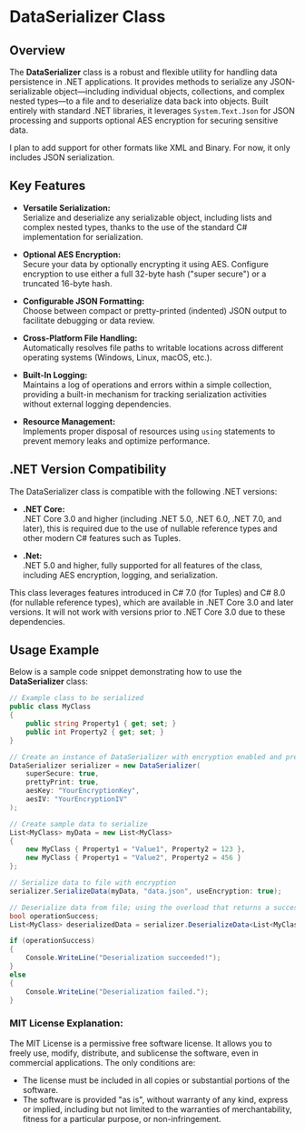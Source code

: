 # DataSerializer Class

## Overview

The **DataSerializer** class is a robust and flexible utility for handling data persistence in .NET applications. It provides methods to serialize any JSON-serializable object—including individual objects, collections, and complex nested types—to a file and to deserialize data back into objects. Built entirely with standard .NET libraries, it leverages `System.Text.Json` for JSON processing and supports optional AES encryption for securing sensitive data.

I plan to add support for other formats like XML and Binary. For now, it only includes JSON serialization.

## Key Features

- **Versatile Serialization:**  
  Serialize and deserialize any serializable object, including lists and complex nested types, thanks to the use of the standard C# implementation for serialization.

- **Optional AES Encryption:**  
  Secure your data by optionally encrypting it using AES. Configure encryption to use either a full 32-byte hash ("super secure") or a truncated 16-byte hash.

- **Configurable JSON Formatting:**  
  Choose between compact or pretty-printed (indented) JSON output to facilitate debugging or data review.

- **Cross-Platform File Handling:**  
  Automatically resolves file paths to writable locations across different operating systems (Windows, Linux, macOS, etc.).

- **Built-In Logging:**  
  Maintains a log of operations and errors within a simple collection, providing a built-in mechanism for tracking serialization activities without external logging dependencies.

- **Resource Management:**  
  Implements proper disposal of resources using `using` statements to prevent memory leaks and optimize performance.

## .NET Version Compatibility

The DataSerializer class is compatible with the following .NET versions:

- **.NET Core:**  
  .NET Core 3.0 and higher (including .NET 5.0, .NET 6.0, .NET 7.0, and later), this is required due to the use of nullable reference types and other modern C# features such as Tuples.

- **.Net:**  
  .NET 5.0 and higher, fully supported for all features of the class, including AES encryption, logging, and serialization.

This class leverages features introduced in C# 7.0 (for Tuples) and C# 8.0 (for nullable reference types), which are available in .NET Core 3.0 and later versions. It will not work with versions prior to .NET Core 3.0 due to these dependencies.

## Usage Example

Below is a sample code snippet demonstrating how to use the **DataSerializer** class:

```csharp
// Example class to be serialized
public class MyClass
{
    public string Property1 { get; set; }
    public int Property2 { get; set; }
}

// Create an instance of DataSerializer with encryption enabled and pretty-printing turned on.
DataSerializer serializer = new DataSerializer(
    superSecure: true,
    prettyPrint: true,
    aesKey: "YourEncryptionKey",
    aesIV: "YourEncryptionIV"
);

// Create sample data to serialize
List<MyClass> myData = new List<MyClass>
{
    new MyClass { Property1 = "Value1", Property2 = 123 },
    new MyClass { Property1 = "Value2", Property2 = 456 }
};

// Serialize data to file with encryption
serializer.SerializeData(myData, "data.json", useEncryption: true);

// Deserialize data from file; using the overload that returns a success flag.
bool operationSuccess;
List<MyClass> deserializedData = serializer.DeserializeData<List<MyClass>>("data.json", useEncryption: true, out operationSuccess);

if (operationSuccess)
{
    Console.WriteLine("Deserialization succeeded!");
}
else
{
    Console.WriteLine("Deserialization failed.");
}
```

### MIT License Explanation:
The MIT License is a permissive free software license. It allows you to freely use, modify, distribute, and sublicense the software, even in commercial applications. The only conditions are:
- The license must be included in all copies or substantial portions of the software.
- The software is provided "as is", without warranty of any kind, express or implied, including but not limited to the warranties of merchantability, fitness for a particular purpose, or non-infringement.

